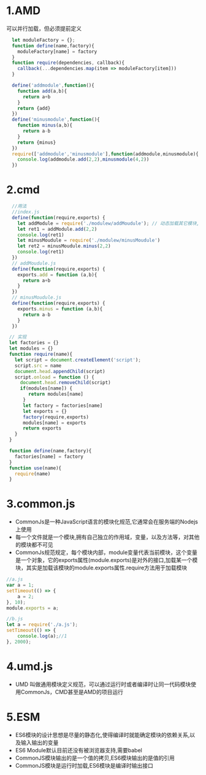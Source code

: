 # 1.AMD
可以并行加载，但必须提前定义
```js
  let moduleFactory = {};
  function define(name,factory){
    moduleFactory[name] = factory
  }
  function require(dependencies, callback){
    callback(...dependencies.map(item => moduleFactory[item]))
  }

  define('addmodule',function(){
    function add(a,b){
      return a+b
    }
    return {add}
  })
  define('minusmodule',function(){
    function minus(a,b){
      return a-b
    }
    return {minus}
  })
  require(['addmodule','minusmodule'],function(addmodule,minusmodule){
    console.log(addmodule.add(2,2),minusmodule(4,2))
  })
```
# 2.cmd

```js
  //用法
  //index.js
  define(function(require,exports) {
    let addModule = require('./modulew/addMoudule'); // 动态加载其它模块,不需要事先确定好
    let ret1 = addModule.add(2,2)
    console.log(ret1)
    let minusMoudule = require('./modulew/minusMoudule')
    let ret2 = minusMoudule.minus(2,2)
    console.log(ret1)
  })
  // addMoudule.js
  define(function(require,exports) {
    exports.add = function (a,b){
      return a+b
    }
  })
  // minusMoudule.js
  define(function(require,exports) {
    exports.minus = function (a,b){
      return a-b
    }
  })
```
```js
 // 实现
 let factories = {}
 let modules = {}
 function require(name){
   let script = document.createElement('script');
   script.src = name
   document.head.appendChild(script)
   script.onload = function () {
     document.head.removeChild(script)
     if(modules[name]) {
        return modules[name]
      }
      let factory = factories[name]
      let exports = {}
      factory(require,exports)
      modules[name] = exports
      return exports
   }
 }

 function define(name,factory){
   factories[name] = factory
 }
 function use(name){
   require(name)
 }
```



# 3.common.js

- CommonJs是一种JavaScript语言的模块化规范,它通常会在服务端的Nodejs上使用
- 每一个文件就是一个模块,拥有自己独立的作用域，变量，以及方法等，对其他的模块都不可见
- CommonJs规范规定，每个模块内部，module变量代表当前模块，这个变量是一个对象，它的exports属性(module.exports)是对外的接口,加载某一个模块，其实是加载该模块的module.exports属性.require方法用于加载模块
```js
//a.js
var a = 1;
setTimeout(() => {
    a = 2;
}, 10);
module.exports = a;

//b.js
let a = require('./a.js');
setTimeout(() => {
    console.log(a);//1
}, 2000);

```

# 4.umd.js
- UMD 叫做通用模块定义规范，可以通过运行时或者编译时让同一代码模块使用CommonJs，CMD甚至是AMD的项目运行

# 5.ESM
- ES6模块的设计思想是尽量的静态化,使得编译时就能确定模块的依赖关系,以及输入输出的变量
- ES6 Module默认目前还没有被浏览器支持,需要babel
- CommonJS模块输出的是一个值的拷贝,ES6模块输出的是值的引用
- CommonJS模块是运行时加载,ES6模块是编译时输出接口

```js


```